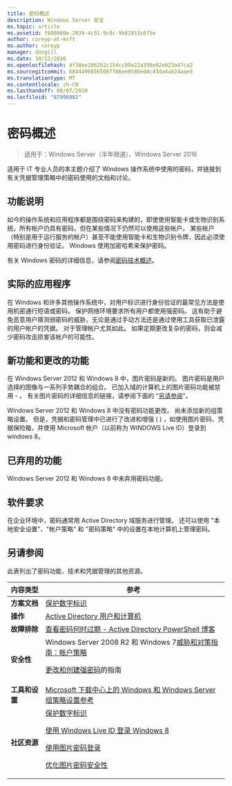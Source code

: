 ```yaml
---
title: 密码概述
description: Windows Server 安全
ms.topic: article
ms.assetid: f608960e-2039-4c91-9c8c-9b81053c675e
author: coreyp-at-msft
ms.author: coreyp
manager: dongill
ms.date: 10/12/2016
ms.openlocfilehash: 4f38ee2062b2c154cc99a22a398e02e823a47ca2
ms.sourcegitcommit: 68444968565667f86ee0586ed4c43da4ab24aaed
ms.translationtype: MT
ms.contentlocale: zh-CN
ms.lasthandoff: 08/07/2020
ms.locfileid: "87996082"
---
```

# <a name="passwords-overview"></a>密码概述

>适用于：Windows Server（半年频道）、Windows Server 2016

适用于 IT 专业人员的本主题介绍了 Windows 操作系统中使用的密码，并链接到有关凭据管理策略中的密码使用的文档和讨论。

## <a name="feature-description"></a><a name="BKMK_OVER"></a>功能说明
如今的操作系统和应用程序都是围绕密码来构建的，即使使用智能卡或生物识别系统，所有帐户仍具有密码，但在某些情况下仍然可以使用这些帐户。 某些帐户（特别是用于运行服务的帐户）甚至不能使用智能卡和生物识别令牌，因此必须使用密码进行身份验证。 Windows 使用加密哈希来保护密码。

有关 Windows 密码的详细信息，请参阅[密码技术概述](/previous-versions/windows/it-pro/windows-server-2008-R2-and-2008/hh994558(v=ws.10))。

## <a name="practical-applications"></a><a name="BKMK_APP"></a>实际的应用程序
在 Windows 和许多其他操作系统中，对用户标识进行身份验证的最常见方法是使用机密通行短语或密码。 保护网络环境要求所有用户都使用强密码。 这有助于避免恶意用户猜测弱密码的威胁，无论是通过手动方法还是通过使用工具获取已泄露的用户帐户的凭据。 对于管理帐户尤其如此。 如果定期更改复杂的密码，则会减少密码攻击损害该帐户的可能性。

## <a name="new-and-changed-functionality"></a><a name="BKMK_NEW"></a>新功能和更改的功能
在 Windows Server 2012 和 Windows 8 中，图片密码是新的。 图片密码是用户选择的图像与一系列手势耦合的组合。 已加入域的计算机上的图片密码功能被禁用 \- 。 有关图片密码的详细信息的链接，请参阅下面的 "[另请参阅](#BKMK_LINKS)"。

Windows Server 2012 和 Windows 8 中没有密码功能更改。 尚未添加新的组策略设置。 但是，凭据和密码管理中已进行了改进和增强 \( \) ，如使用图片密码、凭据保险箱，并使用 Microsoft 帐户（以前称为 WINDOWS Live ID）登录到 windows 8。

## <a name="deprecated-functionality"></a><a name="BKMK_DEP"></a>已弃用的功能
Windows Server 2012 和 Windows 8 中未弃用密码功能。

## <a name="software-requirements"></a><a name="BKMK_SOFT"></a>软件要求
在企业环境中，密码通常用 Active Directory 域服务进行管理。 还可以使用 "本地安全设置"、"帐户策略" 和 "密码策略" 中的设置在本地计算机上管理密码。

## <a name="see-also"></a><a name="BKMK_LINKS"></a>另请参阅
此表列出了密码功能、技术和凭据管理的其他资源。

|内容类型|参考|
|--------|-------|
|**方案文档**|[保护数字标识](https://blogs.msdn.com/b/b8/archive/2011/12/14/protecting-your-digital-identity.aspx)|
|**操作**|[Active Directory 用户和计算机](/previous-versions/windows/it-pro/windows-server-2008-R2-and-2008/cc754217(v=ws.11))|
|**故障排除**|[查看密码何时过期 \- Active Directory PowerShell 博客](https://blogs.msdn.com/b/adpowershell/archive/2010/08/09/9970198.aspx)|
|**安全性**| Windows Server 2008 R2 和 Windows 7[威胁和对策指南：帐户策略](/previous-versions/windows/it-pro/windows-server-2008-R2-and-2008/hh125920(v=ws.10))<p>[更改和创建强密码](https://www.microsoft.com/security/online-privacy/passwords-create.aspx)的指南|
|**工具和设置**|[Microsoft 下载中心上的 Windows 和 Windows Server 组策略设置参考](https://www.microsoft.com/download/en/details.aspx?amp;displaylang=en&displaylang=en&id=25250)|
|**社区资源**|[保护数字标识](https://blogs.msdn.com/b/b8/archive/2011/12/14/protecting-your-digital-identity.aspx)<p>[使用 Windows Live ID 登录 Windows 8](https://blogs.msdn.com/b/b8/archive/2011/09/26/signing-in-to-windows-8-with-a-windows-live-id.aspx)<p>[使用图片密码登录](/archive/blogs/b8/signing-in-with-a-picture-password)<p>[优化图片密码安全性](/archive/blogs/b8/optimizing-picture-password-security)|